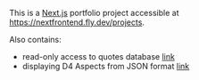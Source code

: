 This is a [Next.js](https://nextjs.org/) portfolio project accessible at https://nextfrontend.fly.dev/projects.

Also contains:
  - read-only access to quotes database [link](https://nextfrontend.fly.dev/quotes)
  - displaying D4 Aspects from JSON format [link](https://nextfrontend.fly.dev/armory)
  
